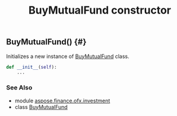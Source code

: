 ﻿---
title: BuyMutualFund constructor
second_title: Aspose.Finance for Python via .NET API References
description: 
type: docs
weight: 10
url: /python-net/aspose.finance.ofx.investment/buymutualfund/__init__/
is_root: false
---

## BuyMutualFund() {#}

Initializes a new instance of [BuyMutualFund](/finance/python-net/aspose.finance.ofx.investment/buymutualfund) class.



```python
def __init__(self):
    ...
```





### See Also
* module [aspose.finance.ofx.investment](../../)
* class [BuyMutualFund](/finance/python-net/aspose.finance.ofx.investment/buymutualfund)
